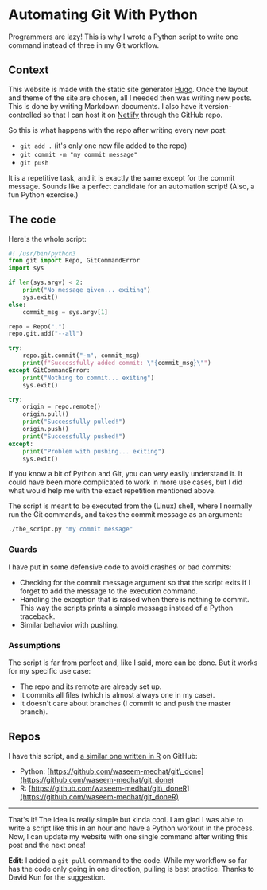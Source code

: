 # Automating Git With Python

Programmers are lazy! This is why I wrote a Python script to write one
command instead of three in my Git workflow.

## Context

This website is made with the static site generator
[Hugo](https://gohugo.io/). Once the layout and theme of the site are chosen,
all I needed then was writing new posts. This is done by writing Markdown
documents. I also have it version-controlled so that I can host it on
[Netlify](https://www.netlify.com/) through the GitHub repo.

So this is what happens with the repo after writing every new post:

- `git add .` (it's only one new file added to the repo)
- `git commit -m "my commit message"`
- `git push`

It is a repetitive task, and it is exactly the same except for the commit
message. Sounds like a perfect candidate for an automation script! (Also, a
fun Python exercise.)

## The code

Here's the whole script:

```python
#! /usr/bin/python3
from git import Repo, GitCommandError
import sys

if len(sys.argv) < 2:
    print("No message given... exiting")
    sys.exit()
else:
    commit_msg = sys.argv[1]

repo = Repo(".")
repo.git.add("--all")

try:
    repo.git.commit("-m", commit_msg)
    print(f"Successfully added commit: \"{commit_msg}\"")
except GitCommandError:
    print("Nothing to commit... exiting")
    sys.exit()

try:
    origin = repo.remote()
    origin.pull()
    print("Successfully pulled!")
    origin.push()
    print("Successfully pushed!")
except:
    print("Problem with pushing... exiting")
    sys.exit()
```

If you know a bit of Python and Git, you can very easily understand it. It
could have been more complicated to work in more use cases, but I did what
would help me with the exact repetition mentioned above.

The script is meant to be executed from the (Linux) shell, where I normally
run the Git commands, and takes the commit message as an argument:

```bash
./the_script.py "my commit message"
```

### Guards

I have put in some defensive code to avoid crashes or bad commits:

- Checking for the commit message argument so that the script exits if I
  forget to add the message to the execution command.
- Handling the exception that is raised when there is nothing to commit. This
  way the scripts prints a simple message instead of a Python traceback.
- Similar behavior with pushing.

### Assumptions

The script is far from perfect and, like I said, more can be done. But it
works for my specific use case:

- The repo and its remote are already set up.
- It commits all files (which is almost always one in my case).
- It doesn't care about branches (I commit to and push the master branch).

## Repos

I have this script, and
[a similar one written in R](/posts/automating-git-with-r/) on GitHub:

- Python: [https://github.com/waseem-medhat/git\_done](https://github.com/waseem-medhat/git_done)
- R: [https://github.com/waseem-medhat/git\_doneR](https://github.com/waseem-medhat/git_doneR)

---

That's it! The idea is really simple but kinda cool. I am glad I was able to
write a script like this in an hour and have a Python workout in the process.
Now, I can update my website with one single command after writing this post
and the next ones!

**Edit**: I added a `git pull` command to the code. While my workflow so far has
the code only going in one direction, pulling is best practice. Thanks to David
Kun for the suggestion.
